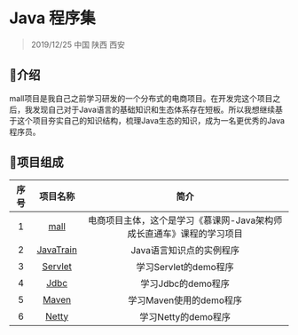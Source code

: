 # Java 程序集

> 2019/12/25 中国 陕西 西安 

## :tropical_fish:介绍

mall项目是我自己之前学习研发的一个分布式的电商项目。在开发完这个项目之后，我发现自己对于Java语言的基础知识和生态体系存在短板。所以我想继续基于这个项目夯实自己的知识结构，梳理Java生态的知识，成为一名更优秀的Java程序员。

## :honeybee:项目组成

| 序号 |                           项目名称                           |                             简介                             |
| :--: | :----------------------------------------------------------: | :----------------------------------------------------------: |
|  1   |   [mall](https://github.com/depers/mall/tree/master/mall)    | 电商项目主体，这个是学习《慕课网-Java架构师成长直通车》课程的学习项目 |
|  2   | [JavaTrain](https://github.com/depers/mall/tree/master/JavaTrain) |                   Java语言知识点的实例程序                   |
|  3   | [Servlet](https://github.com/depers/mall/tree/master/Servlet) |                    学习Servlet的demo程序                     |
|  4   |   [Jdbc](https://github.com/depers/mall/tree/master/jdbc)    |                      学习Jdbc的demo程序                      |
|  5   |  [Maven](https://github.com/depers/mall/tree/master/maven)   |                   学习Maven使用的demo程序                    |
|  6   |  [Netty](https://github.com/depers/mall/tree/master/netty/)  |                     学习Netty的demo程序                      |

